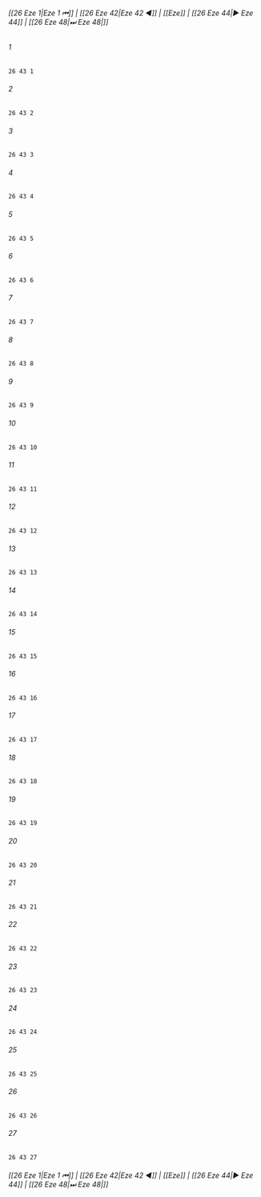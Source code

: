 
###### [[26 Eze 1|Eze 1 ⏮]] | [[26 Eze 42|Eze 42 ◀]] | [[Eze]] | [[26 Eze 44|▶ Eze 44]] | [[26 Eze 48|⏭ Eze 48|]]

###### 1
``` verse
26 43 1 
```
###### 2
``` verse
26 43 2 
```
###### 3
``` verse
26 43 3 
```
###### 4
``` verse
26 43 4 
```
###### 5
``` verse
26 43 5 
```
###### 6
``` verse
26 43 6 
```
###### 7
``` verse
26 43 7 
```
###### 8
``` verse
26 43 8 
```
###### 9
``` verse
26 43 9 
```
###### 10
``` verse
26 43 10 
```
###### 11
``` verse
26 43 11 
```
###### 12
``` verse
26 43 12 
```
###### 13
``` verse
26 43 13 
```
###### 14
``` verse
26 43 14 
```
###### 15
``` verse
26 43 15 
```
###### 16
``` verse
26 43 16 
```
###### 17
``` verse
26 43 17 
```
###### 18
``` verse
26 43 18 
```
###### 19
``` verse
26 43 19 
```
###### 20
``` verse
26 43 20 
```
###### 21
``` verse
26 43 21 
```
###### 22
``` verse
26 43 22 
```
###### 23
``` verse
26 43 23 
```
###### 24
``` verse
26 43 24 
```
###### 25
``` verse
26 43 25 
```
###### 26
``` verse
26 43 26 
```
###### 27
``` verse
26 43 27 
```

###### [[26 Eze 1|Eze 1 ⏮]] | [[26 Eze 42|Eze 42 ◀]] | [[Eze]] | [[26 Eze 44|▶ Eze 44]] | [[26 Eze 48|⏭ Eze 48|]]

